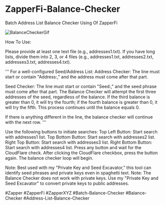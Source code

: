 # ZapperFi-Balance-Checker
Batch Address List Balance Checker Using Of ZapperFi

![BalanceCheckerGif](https://raw.githubusercontent.com/tractorAside/ZapperFi-Balance-Checker/main/ZapperFi.gif)

How To Use:

Please provide at least one text file (e.g., addresses1.txt). If you have long lists, divide them into 2, 3, or 4 files (e.g., addresses1.txt, addresses2.txt, addresses3.txt, addresses4.txt).

'''
For a well-configured Seed/Address List:
Address Checker:
The line must start or contain "Address:," and the address must come after that part.

Seed Checker:
The line must start or contain "Seed:," and the seed phrase must come after that part.
The Balance Checker will attempt the first three addresses of the seed, regardless of the balance. If the third balance is greater than 0, it will try the fourth; if the fourth balance is greater than 0, it will try the fifth. This process continues until the balance equals 0.

If there is anything different in the line, the balance checker will continue with the next row.
'''

Use the following buttons to initiate searches:
Top Left Button: Start search with addresses1 list.
Top Bottom Button: Start search with addresses2 list.
Right Top Button: Start search with addresses3 list.
Right Bottom Button: Start search with addresses4 list.
Press any button and wait for the CloudFlare check. After clicking the CloudFlare checkbox, press the button again. The balance checker loop will begin.



Note: Best used with my "Private Key and Seed Excavator," this tool can identify seed phrases and private keys even in spaghetti text.
Note: The Balance Checker does not work with private keys. Use my "Private Key and Seed Excavator" to convert private keys to public addresses.

#Zapper #ZapperFi #ZapperXYZ #Batch-Balance-Checker #Balance-Checker #Address-List-Balance-Checker
